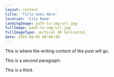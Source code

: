 ```yaml
---
layout: content
title: 'Title Goes Here'
location: 'City Name'
landingImage: path-to-img-url.jpg
fullImage: path-to-img-url.jpg
fullImageType: vertical OR horizontal
date: 2015-08-01 00:00:00
---
```

This is where the writing content of the post will go.

This is a second paragraph.

This is a third.